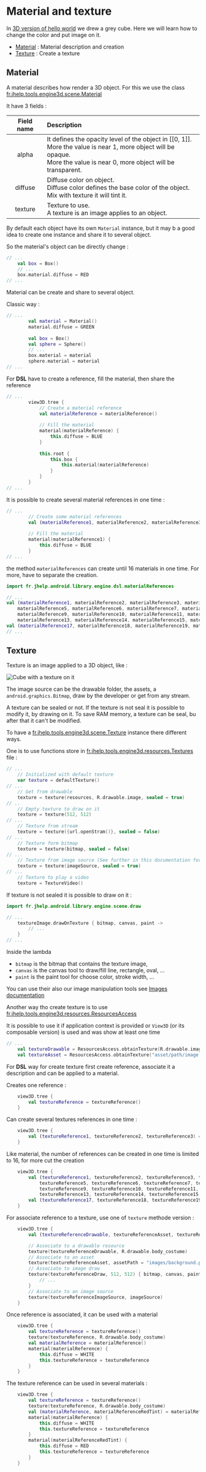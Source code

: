 # Material and texture

In [3D version of hello world](../helloWorld/HelloWorld3D.md) we drew a grey cube.
Here we will learn how to change the color and put image on it.

* [Material](#material) : Material description and creation
* [Texture](#texture) : Create a texture

## Material

A material describes how render a 3D object.
For this we use the class [fr.jhelp.tools.engine3d.scene.Material](../../../../Engine3D/src/main/java/fr/jhelp/tools/engine3d/scene/Material.kt)

It have 3 fields :

| Field name | Description                                                                                                                                                                      |
|:----------:|:---------------------------------------------------------------------------------------------------------------------------------------------------------------------------------|
|   alpha    | It defines the opacity level of the object in [[0, 1]].<br/>More the value is near 1, more object will be opaque.<br/>More the value is near 0, more object will be transparent. |
|  diffuse   | Diffuse color on object.<br/>Diffuse color defines the base color of the object.<br/>Mix with texture it will tint it.                                                           |
|  texture   | Texture to use.<br/>A texture is an image applies to an object.                                                                                                                  |

By default each object have its own `Material` instance, but it may b a good idea to create one instance and share it to several object.

So the material's object can be directly change :

```kotlin
// ...
    val box = Box()
    // ...
    box.material.diffuse = RED
// ...
```

Material can be create and share to several object.

Classic way :

```kotlin
// ...
        val material = Material()
        material.diffuse = GREEN
        
        val box = Box()
        val sphere = Sphere()
        // ...
        box.material = material
        sphere.material = material
// ...
```

For **DSL** have to create a reference, fill the material, then share the reference

```kotlin
// ...
        view3D.tree {
            // Create a material reference
            val materialReference = materialReference()
        
            // Fill the material
            material(materialReference) {
                this.diffuse = BLUE
            }
        
            this.root {
                this.box {
                    this.material(materialReference)
                }
            }
        }
// ...

```

It is possible to create several material references in one time :

```kotlin
// ...
        // Create some material references
        val (materialReference1, materialReference2, materialReference3) = materialReferences()
        
        // Fill the material
        material(materialReference1) {
            this.diffuse = BLUE
        }
// ...

```

the method `materialReferences` can create until 16 materials in one time. For more, have to separate the creation.

```kotlin
import fr.jhelp.android.library.engine.dsl.materialReferences

// ...
val (materialReference1, materialReference2, materialReference3, materialReference4,
    materialReference5, materialReference6, materialReference7, materialReference8,
    materialReference9, materialReference10, materialReference11, materialReference12,
    materialReference13, materialReference14, materialReference15, materialReference16) = materialReferences()
val (materialReference17, materialReference18, materialReference19, materialReference20) = materialReferences()
// ...

```

## Texture

Texture is an image applied to a 3D object, like :

![Cube with a texture on it](engine_material_texture.png)

The image source can be the drawable folder, the assets, a `android.graphics.Bitmap`, draw by the developer or get from any stream.

A texture can be sealed or not.
If the texture is not seal it is possible to modify it, by drawing on it.
To save RAM memory, a texture can be seal, bu after that it can't be modified.

To have a [fr.jhelp.tools.engine3d.scene.Texture](../../../../Engine3D/src/main/java/fr/jhelp/tools/engine3d/scene/Texture.kt)
instance there different ways.

One is to use functions store in [fr.jhelp.tools.engine3d.resources.Textures](../../../../Engine3D/src/main/java/fr/jhelp/tools/engine3d/resources/Textures.kt)
file :

```kotlin
// ...
    // Initialized with default texture
    var texture = defaultTexture()
// ...
    // Get from drawable
    texture = texture(resources, R.drawable.image, sealed = true)
// ..
    // Empty texture to draw on it
    texture = texture(512, 512)
// ...
    // Texture from stream
    texture = texture({url.openStram()}, sealed = false)
// ...
    // Texture form bitmap 
    texture = texture(bitmap, sealed = false)
// ...
    // Texture from image source (See further in this documentation for what is an image source)
    texture = texture(imageSource, sealed = true)
// ...
    // Texture to play a video
    texture = TextureVideo()
```

If texture is not sealed it is possible to draw on it :

```kotlin
import fr.jhelp.android.library.engine.scene.draw

// ...
    textureImage.drawOnTexture { bitmap, canvas, paint -> 
        // ...
    }
// ...
```

Inside the lambda
* `bitmap` is the bitmap that contains the texture image,
* `canvas` is the canvas tool to draw/fill line, rectangle, oval, ...
* `paint` is the paint tool for choose color, stroke width, ...

You can use their also our image manipulation tools see [Images documentation](../../images/ImagesDocumentation.md)

Another way tho create texture is to use [fr.jhelp.tools.engine3d.resources.ResourcesAccess](../../../../Engine3D/src/main/java/fr/jhelp/tools/engine3d/resources/ResourcesAccess.kt)

It is possible to use it if application context is provided or `View3D` (or its composable version) is used and was show at least one time

```kotlin
// ...
    val textureDrawable = ResourcesAccess.obtainTexture(R.drawable.image, sealed = true)
    val textureAsset = ResourcesAccess.obtainTexture("asset/path/image.png", sealed = false)
```

For **DSL** way for create texture first create reference, associate it a description and can be applied to a material.

Creates one reference :

```kotlin
    view3D.tree {
        val textureReference = textureReference()
    }
```

Can create several textures references in one time :

```kotlin
    view3D.tree {
        val (textureReference1, textureReference2, textureReference3) = textureReferences()
    }
```

Like material, the number of references can be created in one time is limited to 16, for more cut the creation

```kotlin
    view3D.tree {
        val (textureReference1, textureReference2, textureReference3, textureReference4,
            textureReference5, textureReference6, textureReference7, textureReference8,
            textureReference9, textureReference10, textureReference11, textureReference12,
            textureReference13, textureReference14, textureReference15, textureReference16) = textureReferences()
        val (textureReference17, textureReference18, textureReference19, textureReference20) = textureReferences()
    }
```

For associate reference to a texture, use one of `texture` methode version :

```kotlin
    view3D.tree {
        val (textureReferenceDrawable, textureReferenceAsset, textureReferenceDraw, textureReferenceImageSource) = textureReferences()

        // Associate to a drawable resource
        texture(textureReferenceDrawable, R.drawable.body_costume)
        // Associate to an asset
        texture(textureReferenceAsset, assetPath = "images/background.png")
        // Associate to image draw
        texture(textureReferenceDraw, 512, 512) { bitmap, canvas, paint ->
            // ...
        }
        // Associate to an image source
        texture(textureReferenceImageSource, imageSource)
    }
```

Once reference is associated, it can be used with a material

```kotlin
    view3D.tree {
        val textureReference = textureReference()
        texture(textureReference, R.drawable.body_costume)
        val materialReference = materialReference()
        material(materialReference) {
            this.diffuse = WHITE
            this.textureReference = textureReference
        }
    }
```

The texture reference can be used in several materials :

```kotlin
    view3D.tree {
        val textureReference = textureReference()
        texture(textureReference, R.drawable.body_costume)
        val (materialReference, materialReferenceRedTint) = materialReferences()
        material(materialReference) {
            this.diffuse = WHITE
            this.textureReference = textureReference
        }
        material(materialReferenceRedTint) {
            this.diffuse = RED
            this.textureReference = textureReference
        }
    }
```
